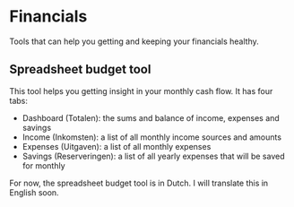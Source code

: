 # Financials
Tools that can help you getting and keeping your financials healthy.

## Spreadsheet budget tool
This tool helps you getting insight in your monthly cash flow. It has four tabs:
- Dashboard (Totalen): the sums and balance of income, expenses and savings
- Income (Inkomsten): a list of all monthly income sources and amounts
- Expenses (Uitgaven): a list of all monthly expenses
- Savings (Reserveringen): a list of all yearly expenses that will be saved for monthly

For now, the spreadsheet budget tool is in Dutch. I will translate this in English soon.
